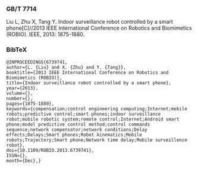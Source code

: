 ### GB/T 7714

Liu L, Zhu X, Tang Y. Indoor surveillance robot controlled by a smart phone[C]//2013 IEEE International Conference on Robotics and Biomimetics (ROBIO). IEEE, 2013: 1875-1880.



### BibTeX

```
@INPROCEEDINGS{6739741,
author={L. {Liu} and X. {Zhu} and Y. {Tang}},
booktitle={2013 IEEE International Conference on Robotics and Biomimetics (ROBIO)},
title={Indoor surveillance robot controlled by a smart phone},
year={2013},
volume={},
number={},
pages={1875-1880},
keywords={compensation;control engineering computing;Internet;mobile robots;predictive control;smart phones;indoor surveillance robot;mobile robotic system;remote control;Internet;Android smart phone;model predictive control method;control commands sequence;network compensator;network conditions;Delay effects;Delays;Smart phones;Robot kinematics;Mobile robots;Trajectory;Smart phone;Network time delay;Mobile surveillence robot},
doi={10.1109/ROBIO.2013.6739741},
ISSN={},
month={Dec},}

```

